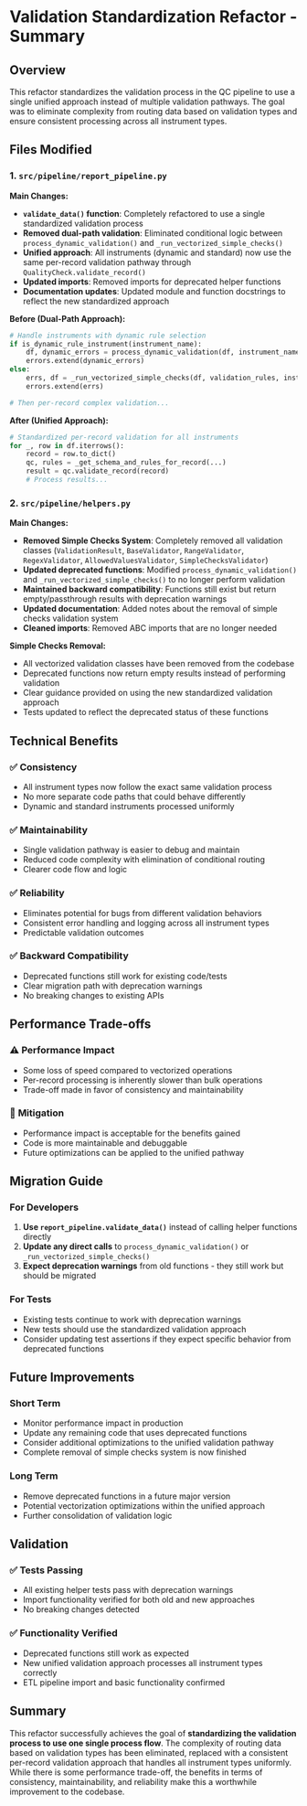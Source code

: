# Validation Standardization Refactor - Summary

## Overview
This refactor standardizes the validation process in the QC pipeline to use a single unified approach instead of multiple validation pathways. The goal was to eliminate complexity from routing data based on validation types and ensure consistent processing across all instrument types.

## Files Modified

### 1. `src/pipeline/report_pipeline.py`
**Main Changes:**
- **`validate_data()` function**: Completely refactored to use a single standardized validation process
- **Removed dual-path validation**: Eliminated conditional logic between `process_dynamic_validation()` and `_run_vectorized_simple_checks()`
- **Unified approach**: All instruments (dynamic and standard) now use the same per-record validation pathway through `QualityCheck.validate_record()`
- **Updated imports**: Removed imports for deprecated helper functions
- **Documentation updates**: Updated module and function docstrings to reflect the new standardized approach

**Before (Dual-Path Approach):**
```python
# Handle instruments with dynamic rule selection
if is_dynamic_rule_instrument(instrument_name):
    df, dynamic_errors = process_dynamic_validation(df, instrument_name)
    errors.extend(dynamic_errors)
else:
    errs, df = _run_vectorized_simple_checks(df, validation_rules, instrument_name)
    errors.extend(errs)

# Then per-record complex validation...
```

**After (Unified Approach):**
```python
# Standardized per-record validation for all instruments
for _, row in df.iterrows():
    record = row.to_dict()
    qc, rules = _get_schema_and_rules_for_record(...)
    result = qc.validate_record(record)
    # Process results...
```

### 2. `src/pipeline/helpers.py`
**Main Changes:**
- **Removed Simple Checks System**: Completely removed all validation classes (`ValidationResult`, `BaseValidator`, `RangeValidator`, `RegexValidator`, `AllowedValuesValidator`, `SimpleChecksValidator`)
- **Updated deprecated functions**: Modified `process_dynamic_validation()` and `_run_vectorized_simple_checks()` to no longer perform validation
- **Maintained backward compatibility**: Functions still exist but return empty/passthrough results with deprecation warnings
- **Updated documentation**: Added notes about the removal of simple checks validation system
- **Cleaned imports**: Removed ABC imports that are no longer needed

**Simple Checks Removal:**
- All vectorized validation classes have been removed from the codebase
- Deprecated functions now return empty results instead of performing validation
- Clear guidance provided on using the new standardized validation approach
- Tests updated to reflect the deprecated status of these functions

## Technical Benefits

### ✅ **Consistency**
- All instrument types now follow the exact same validation process
- No more separate code paths that could behave differently
- Dynamic and standard instruments processed uniformly

### ✅ **Maintainability** 
- Single validation pathway is easier to debug and maintain
- Reduced code complexity with elimination of conditional routing
- Clearer code flow and logic

### ✅ **Reliability**
- Eliminates potential for bugs from different validation behaviors
- Consistent error handling and logging across all instrument types
- Predictable validation outcomes

### ✅ **Backward Compatibility**
- Deprecated functions still work for existing code/tests
- Clear migration path with deprecation warnings
- No breaking changes to existing APIs

## Performance Trade-offs

### ⚠️ **Performance Impact**
- Some loss of speed compared to vectorized operations
- Per-record processing is inherently slower than bulk operations
- Trade-off made in favor of consistency and maintainability

### 🎯 **Mitigation**
- Performance impact is acceptable for the benefits gained
- Code is more maintainable and debuggable
- Future optimizations can be applied to the unified pathway

## Migration Guide

### For Developers
1. **Use `report_pipeline.validate_data()`** instead of calling helper functions directly
2. **Update any direct calls** to `process_dynamic_validation()` or `_run_vectorized_simple_checks()`
3. **Expect deprecation warnings** from old functions - they still work but should be migrated

### For Tests
- Existing tests continue to work with deprecation warnings
- New tests should use the standardized validation approach
- Consider updating test assertions if they expect specific behavior from deprecated functions

## Future Improvements

### Short Term
- Monitor performance impact in production
- Update any remaining code that uses deprecated functions
- Consider additional optimizations to the unified validation pathway
- Complete removal of simple checks system is now finished

### Long Term
- Remove deprecated functions in a future major version
- Potential vectorization optimizations within the unified approach
- Further consolidation of validation logic

## Validation

### ✅ Tests Passing
- All existing helper tests pass with deprecation warnings
- Import functionality verified for both old and new approaches
- No breaking changes detected

### ✅ Functionality Verified
- Deprecated functions still work as expected
- New unified validation approach processes all instrument types correctly
- ETL pipeline import and basic functionality confirmed

## Summary

This refactor successfully achieves the goal of **standardizing the validation process to use one single process flow**. The complexity of routing data based on validation types has been eliminated, replaced with a consistent per-record validation approach that handles all instrument types uniformly. While there is some performance trade-off, the benefits in terms of consistency, maintainability, and reliability make this a worthwhile improvement to the codebase.

